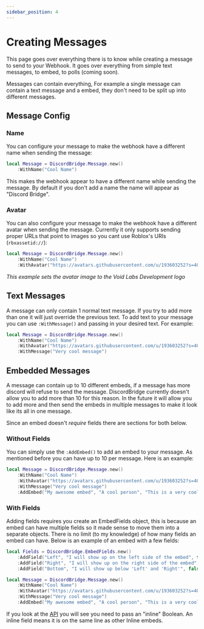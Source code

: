 ```yaml
---
sidebar_position: 4
---
```


# Creating Messages
This page goes over everything there is to know while creating a message to send to your Webhook. It goes over everything from simple text messages, to embed, to polls (coming soon).

Messages can contain everything, For example a single message can contain a text message and a embed, they don't need to be split up into different messages.

## Message Config
### Name
You can configure your message to make the webhook have a different name when sending the message:
```lua
local Message = DiscordBridge.Message.new()
	:WithName("Cool Name")
```
This makes the webhook appear to have a different name while sending the message. By default if you don't add a name the name will appear as "Discord Bridge".

### Avatar
You can also configure your message to make the webhook have a different avatar when sending the message. Currently it only supports sending proper URLs that point to images so you cant use Roblox's URIs (`rbxassetid://`):
```lua
local Message = DiscordBridge.Message.new()
	:WithName("Cool Name")
	:WithAvatar("https://avatars.githubusercontent.com/u/193603252?s=400&u=74cea0b6fc2193bbe6c1bf7d5313b1bf9c1b8144&v=4")
```
*This example sets the avatar image to the Void Labs Development logo*

## Text Messages
A message can only contain 1 normal text message. If you try to add more than one it will just override the previous text. To add text to your message you can use `:WithMessage()` and passing in your desired text. For example:
```lua
local Message = DiscordBridge.Message.new()
	:WithName("Cool Name")
	:WithAvatar("https://avatars.githubusercontent.com/u/193603252?s=400&u=74cea0b6fc2193bbe6c1bf7d5313b1bf9c1b8144&v=4")
	:WithMessage("Very cool message")
```

## Embedded Messages
A message can contain up to 10 different embeds, if a message has more discord will refuse to send the message. DiscordBridge currently doesn't allow you to add more than 10 for this reason. In the future it will allow you to add more and then send the embeds in multiple messages to make it look like its all in one message.

Since an embed doesn't *require* fields there are sections for both below.

### Without Fields
You can simply use the `:AddEmbed()` to add an embed to your message. As mentioned before you can have up to 10 per message. Here is an example:
```lua
local Message = DiscordBridge.Message.new()
	:WithName("Cool Name")
	:WithAvatar("https://avatars.githubusercontent.com/u/193603252?s=400&u=74cea0b6fc2193bbe6c1bf7d5313b1bf9c1b8144&v=4")
	:WithMessage("Very cool message")
	:AddEmbed("My awesome embed", "A cool person", "This is a very cool embedded message!", "Sent with DiscordBridge", Color3.new(0, 1, 0))
```

### With Fields
Adding fields requires you create an EmbedFields object, this is because an embed can have multiple fields so it made sense to move them into a separate objects. There is no limit (to my knowledge) of how many fields an embed can have. Below is an example of an embed with a few fields:
```lua
local Fields = DiscordBridge.EmbedFields.new()
	:AddField("Left", "I will show up on the left side of the embed", true)
	:AddField("Right", "I will show up on the right side of the embed", true)
	:AddField("Bottom", "I will show up below 'Left' and 'Right'", false)

local Message = DiscordBridge.Message.new()
	:WithName("Cool Name")
	:WithAvatar("https://avatars.githubusercontent.com/u/193603252?s=400&u=74cea0b6fc2193bbe6c1bf7d5313b1bf9c1b8144&v=4")
	:WithMessage("Very cool message")
	:AddEmbed("My awesome embed", "A cool person", "This is a very cool embedded message!", "Sent with DiscordBridge", Color3.new(0, 1, 0), Fields)
```
If you look at the [API](http://localhost:3000/Discord-Bridge/api/EmbedFields#AddField) you will see you need to pass an "inline" Boolean. An inline field means it is on the same line as other Inline embeds.
